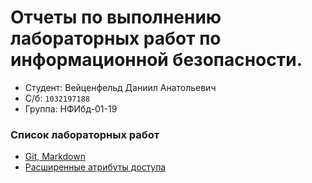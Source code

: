 # Отчеты по выполнению лабораторных работ по информационной безопасности.
- Студент: Вейценфельд Даниил Анатольевич
- С/б: `1032197188`
- Группа: НФИбд-01-19

### Список лабораторных работ

- [Git, Markdown](https://github.com/ZONT3/study_2022_isec/tree/master/labs/lab1)
- [Расширенные атрибуты доступа](https://github.com/ZONT3/study_2022_isec/tree/master/labs/lab4)
